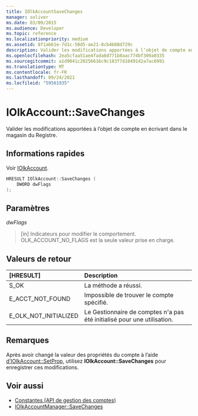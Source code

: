```yaml
---
title: IOlkAccountSaveChanges
manager: soliver
ms.date: 03/09/2015
ms.audience: Developer
ms.topic: reference
ms.localizationpriority: medium
ms.assetid: 8f1ab61e-7d1c-50d5-ae21-8cb4b08d729c
description: Valider les modifications apportées à l’objet de compte en écrivant dans le magasin du Registre.
ms.openlocfilehash: 2ea5cfaa51ae4fada6d771b8aac774bf309a0335
ms.sourcegitcommit: a1d9041c20256616c9c183f7d1049142a7ac6991
ms.translationtype: MT
ms.contentlocale: fr-FR
ms.lasthandoff: 09/24/2021
ms.locfileid: "59561935"
---
```

# <a name="iolkaccountsavechanges"></a>IOlkAccount::SaveChanges

Valider les modifications apportées à l’objet de compte en écrivant dans le magasin du Registre.
  
## <a name="quick-info"></a>Informations rapides

Voir [IOlkAccount](iolkaccount.md).
  
```cpp
HRESULT IOlkAccount::SaveChanges (  
    DWORD dwFlags 
); 
```

## <a name="parameters"></a>Paramètres

_dwFlags_
  
> [in] Indicateurs pour modifier le comportement. OLK_ACCOUNT_NO_FLAGS est la seule valeur prise en charge.
    
## <a name="return-values"></a>Valeurs de retour

|**[HRESULT]**|**Description**|
|:-----|:-----|
|S_OK  <br/> |La méthode a réussi.  <br/> |
|E_ACCT_NOT_FOUND  <br/> |Impossible de trouver le compte spécifié.  <br/> |
|E_OLK_NOT_INITIALIZED  <br/> |Le Gestionnaire de comptes n'a pas été initialisé pour une utilisation.  <br/> |
   
## <a name="remarks"></a>Remarques

Après avoir changé la valeur des propriétés du compte à l’aide [d’IOlkAccount::SetProp](iolkaccount-setprop.md), utilisez **IOlkAccount::SaveChanges** pour enregistrer ces modifications. 
  
## <a name="see-also"></a>Voir aussi

- [Constantes (API de gestion des comptes)](constants-account-management-api.md) 
- [IOlkAccountManager::SaveChanges](iolkaccountmanager-savechanges.md)

